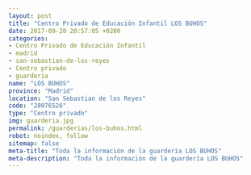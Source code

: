 ```yaml
---
layout: post
title: "Centro Privado de Educación Infantil LOS BUHOS"
date: 2017-09-20 20:57:05 +0200
categories:
- Centro Privado de Educación Infantil
- madrid
- san-sebastian-de-los-reyes
- Centro privado
- guarderia
name: "LOS BUHOS"
province: "Madrid"
location: "San Sebastian de los Reyes"
code: "28076526"
type: "Centro privado"
img: guarderia.jpg
permalink: /guarderias/los-buhos.html
robot: noindex, follow
sitemap: false
meta-title: "Toda la información de la guardería LOS BUHOS"
meta-description: "Toda la información de la guardería LOS BUHOS"
---
```

